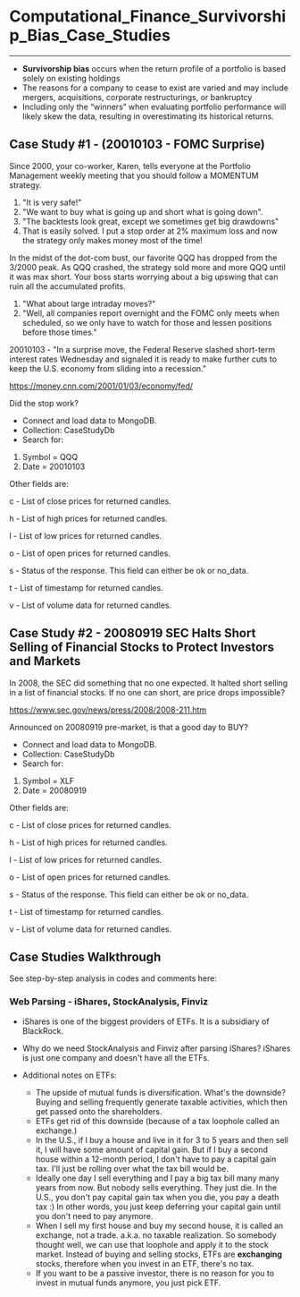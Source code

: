 # Computational_Finance_Survivorship_Bias_Case_Studies
------------------------------------------------

* **Survivorship bias** occurs when the return profile of a portfolio is based solely on existing holdings
* The reasons for a company to cease to exist are varied and may include mergers, acquisitions, corporate restructurings, or bankruptcy
* Including only the “winners” when evaluating portfolio performance will likely skew the data, resulting in overestimating its historical returns.

## Case Study #1 - (20010103 - FOMC Surprise)
Since 2000, your co-worker, Karen, tells everyone at the Portfolio Management weekly meeting that you should follow a MOMENTUM strategy.

 1. "It is very safe!"
 2. "We want to buy what is going up and short what is going down".
 3. "The backtests look great, except we sometimes get big drawdowns"
 4. That is easily solved. I put a stop order at 2% maximum loss and now the strategy only makes money most of the time!

In the midst of the dot-com bust, our favorite QQQ has dropped from the 3/2000 peak. As QQQ crashed, the strategy sold more and more QQQ until it was max short. Your boss starts worrying about a big upswing that can ruin all the accumulated profits.

 1. "What about large intraday moves?"
 2. "Well, all companies report overnight and the FOMC only meets when scheduled, so we only have to watch for those and lessen positions before those times."

20010103 - "In a surprise move, the Federal Reserve slashed short-term interest rates Wednesday and signaled it is ready to make further cuts to keep the U.S. economy from sliding into a recession."

https://money.cnn.com/2001/01/03/economy/fed/

Did the stop work?
* Connect and load data to MongoDB.
* Collection: CaseStudyDb
* Search for: 
 1. Symbol = QQQ
 2. Date = 20010103

Other fields are:

c - List of close prices for returned candles.

h - List of high prices for returned candles.

l - List of low prices for returned candles.

o - List of open prices for returned candles.

s - Status of the response. This field can either be ok or no_data.

t - List of timestamp for returned candles.

v - List of volume data for returned candles.

## Case Study #2 - 20080919 SEC Halts Short Selling of Financial Stocks to Protect Investors and Markets
In 2008, the SEC did something that no one expected. It halted short selling in a list of financial stocks. If no one can short, are price drops impossible?

https://www.sec.gov/news/press/2008/2008-211.htm

Announced on 20080919 pre-market, is that a good day to BUY?
* Connect and load data to MongoDB.
* Collection: CaseStudyDb
* Search for: 
 1. Symbol = XLF
 2. Date = 20080919

Other fields are:

c - List of close prices for returned candles.

h - List of high prices for returned candles.

l - List of low prices for returned candles.

o - List of open prices for returned candles.

s - Status of the response. This field can either be ok or no_data.

t - List of timestamp for returned candles.

v - List of volume data for returned candles.


## Case Studies Walkthrough
See step-by-step analysis in codes and comments here: 

### Web Parsing - iShares, StockAnalysis, Finviz

* iShares is one of the biggest providers of ETFs. It is a subsidiary of BlackRock.
* Why do we need StockAnalysis and Finviz after parsing iShares? iShares is just one company and doesn't have all the ETFs. 

* Additional notes on ETFs:
  *  The upside of mutual funds is diversification. What's the downside? Buying and selling frequently generate taxable activities, which then get passed onto the shareholders.
  *  ETFs get rid of this downside (because of a tax loophole called an exchange.)
  *  In the U.S., if I buy a house and live in it for 3 to 5 years and then sell it, I will have some amount of capital gain. But if I buy a second house within a 12-month period, I don't have to pay a capital gain tax. I'll just be rolling over what the tax bill would be.
  *  Ideally one day I sell everything and I pay a big tax bill many many years from now. But nobody sells everything. They just die. In the U.S., you don't pay capital gain tax when you die, you pay a death tax :) In other words, you just keep deferring your capital gain until you don't need to pay anymore. 
  *  When I sell my first house and buy my second house, it is called an exchange, not a trade. a.k.a. no taxable realization. So somebody thought well, we can use that loophole and apply it to the stock market. Instead of buying and selling stocks, ETFs are **exchanging** stocks, therefore when you invest in an ETF, there's no tax. 
  *  If you want to be a passive investor, there is no reason for you to invest in mutual funds anymore, you just pick ETF. 
